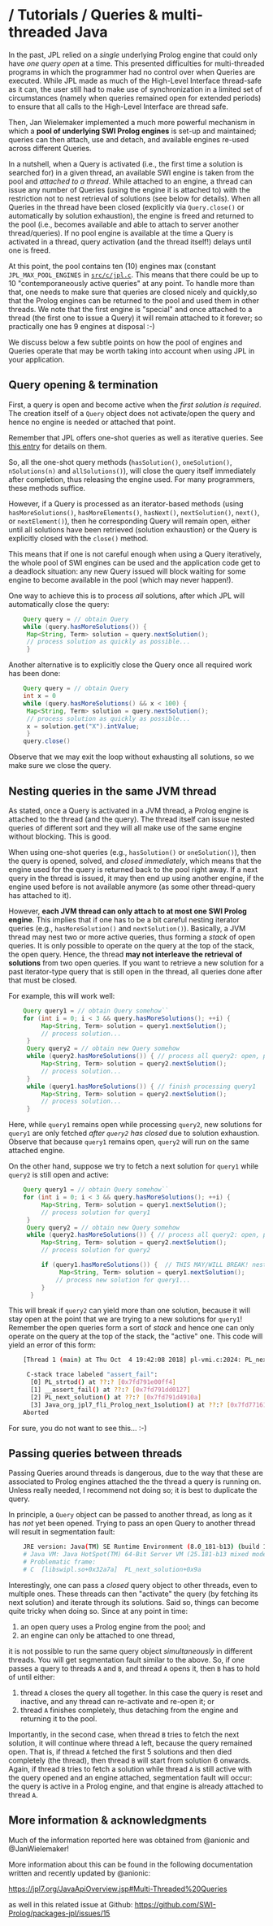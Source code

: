 
# / Tutorials / Queries & multi-threaded Java

In the past, JPL relied on a _single_ underlying Prolog engine that could only have _one query open_ at a time. This presented difficulties for multi-threaded programs in which the programmer had no control over when Queries are executed. While JPL made as much of the High-Level Interface thread-safe as it can, the user still had to make use of synchronization in a limited set of circumstances (namely when queries remained open for extended periods) to ensure that all calls to the High-Level Interface are thread safe.

Then, Jan Wielemaker implemented a much more powerful mechanism in which a **pool of underlying SWI Prolog engines** is set-up and maintained; queries can then attach, use and detach, and available engines re-used across different Queries.

In a nutshell, when a Query is activated (i.e., the first time a solution is searched for) in a given thread, an available SWI engine is taken from the pool and _attached to a thread_. While attached to an engine, a thread can issue any number of Queries (using the engine it is attached to) with the restriction not to nest retrieval of solutions (see below for details). When all Queries in the thread have been closed (explicitly via `Query.close()` or automatically by solution exhaustion), the engine is freed and returned to the pool (i.e., becomes available and able to attach to server another thread/queries). If no pool engine is available at the time a Query is activated in a thread, query activation (and the thread itself!) delays until one is freed. 

At this point, the pool contains ten (10) engines max (constant `JPL_MAX_POOL_ENGINES` in [`src/c/jpl.c`](https://github.com/SWI-Prolog/packages-jpl/blob/master/src/c/jpl.c). This means that there could be up to 10 "contemporaneously active queries" at any point. To handle more than that, one needs to make sure that queries are closed nicely and quickly,so that the Prolog engines can be returned to the pool and used them in other threads. We note that the first engine is "special" and once attached to a thread (the first one to issue a Query) it will remain attached to it forever; so practically one has 9 engines at disposal :-)

We discuss below a few subtle points on how the pool of engines and Queries operate that may be worth taking into account when using JPL in your application.


## Query opening & termination

First, a query is open and become active when the _first solution is required_. The creation itself of a `Query` object does not activate/open the query and hence no engine is needed or attached that point. 

Remember that JPL offers one-shot queries as well as iterative queries. See [this entry](Types-of-Queries:-One-shot-vs-Iterative) for details on them.

So, all the one-shot query methods (`hasSolution()`, `oneSolution()`, `nSolutions(n)` and `allSolutions()`), will close the query itself immediately after completion, thus releasing the engine used. For many programmers, these methods suffice. 

However, if a Query is processed as an iterator-based methods (using `hasMoreSolutions()`, `hasMoreElements()`, `hasNext()`, `nextSolution()`, `next()`, or `nextElement()`), then he corresponding Query will remain open, either until all solutions have been retrieved (solution exhaustion) or the Query is explicitly closed with the `close()` method. 
 
This means that if one is not careful enough when using a Query iteratively, the whole pool of SWI engines can be used and the application code get to a deadlock situation: any new Query issued will block waiting for some engine to become available in the pool (which may never happen!).

One way to achieve this is to process _all_ solutions, after which JPL will automatically close the query:

```java
    Query query = // obtain Query
    while (query.hasMoreSolutions()) {
     Map<String, Term> solution = query.nextSolution();
     // process solution as quickly as possible...
     }
```
Another alternative is to explicitly close the Query once all required work has been done:


```java
    Query query = // obtain Query
    int x = 0
    while (query.hasMoreSolutions() && x < 100) {
     Map<String, Term> solution = query.nextSolution();
     // process solution as quickly as possible...
     x = solution.get("X").intValue;
     }
    query.close()
```

Observe that we may exit the loop without exhausting all solutions, so we make sure we close the query.


## Nesting queries in the same JVM thread

As stated, once a Query is activated in a JVM thread, a Prolog engine is attached to the thread (and the query). The thread itself can issue nested queries of different sort and they will all make use of the same engine without blocking. This is good. 

When using one-shot queries (e.g., `hasSolution()` or `oneSolution()`), then the query is opened, solved, and _closed immediately_, which means that the engine used for the query is returned back to the pool right away. If a next query in the thread is issued, it may then end up using another engine, if the engine used before is not available anymore (as some other thread-query has attached to it).

However, **each JVM thread can only attach to at most one SWI Prolog engine**. This implies that if one has to be a bit careful nesting iterator queries (e.g., `hasMoreSolution()` and `nextSolution()`). Basically,
a JVM thread may nest two or more active queries, thus forming a _stack_ of open queries. It is only possible to operate on the query at the top of the stack, the open query. Hence, the thread **may not interleave the retrieval of solutions** from two open queries. If you want to retrieve a new solution for a past iterator-type query that is still open in the thread, all queries done after that must be closed.

For example, this will work well:

```java
    Query query1 = // obtain Query somehow``
    for (int i = 0; i < 3 && query.hasMoreSolutions(); ++i) {
         Map<String, Term> solution = query1.nextSolution();
         // process solution...
     }
     Query query2 = // obtain new Query somehow
     while (query2.hasMoreSolutions()) { // process all query2: open, process fully, close
         Map<String, Term> solution = query2.nextSolution();
         // process solution...
     }
     while (query1.hasMoreSolutions()) { // finish processing query1
         Map<String, Term> solution = query2.nextSolution();
         // process solution...
     }
```

Here, while `query1` remains open while processing `query2`, new solutions for `query1` are only fetched _after `query2` has closed_ due to solution exhaustion. Observe that because  `query1` remains open, `query2` will run on the same attached engine.

On the other hand, suppose we try to fetch a next solution for `query1` while `query2` is still open and active:

```java
    Query query1 = // obtain Query somehow``
    for (int i = 0; i < 3 && query.hasMoreSolutions(); ++i) {
         Map<String, Term> solution = query1.nextSolution();
         // process solution for query1
     } 
     Query query2 = // obtain new Query somehow
     while (query2.hasMoreSolutions()) { // process all query2: open, process fully, close
         Map<String, Term> solution = query2.nextSolution();
         // process solution for query2

         if (query1.hasMoreSolutions()) {  // THIS MAY/WILL BREAK! nested query2 is still open/active
              Map<String, Term> solution = query1.nextSolution();
             // process new solution for query1...
         }
      }
```

This will break if `query2` can yield more than one solution, because it will stay open at the point that we are trying to a new solutions for `query1`! Remember the open queries form a sort of _stack_ and hence one can only operate on the query at the top of the stack, the "active" one. This code will yield an error of this form:

```bash
    [Thread 1 (main) at Thu Oct  4 19:42:08 2018] pl-vmi.c:2024: PL_next_solution: Assertion failed: FR == &QF>top_frame

     C-stack trace labeled "assert_fail":
      [0] PL_strtod() at ??:? [0x7fd791e00ff4]
      [1] __assert_fail() at ??:? [0x7fd791dd0127]
      [2] PL_next_solution() at ??:? [0x7fd791d4910a]
      [3] Java_org_jpl7_fli_Prolog_next_1solution() at ??:? [0x7fd7716142a1]
    Aborted
```

For sure, you do not want to see this... :-)


## Passing queries between threads

Passing Queries around threads is dangerous, due to the way that these are associated to Prolog engines attached the the thread a query is running on. Unless really needed, I recommend not doing so; it is best to duplicate the query.

In principle, a `Query` object can be passed to another thread, as long as it has _not_ yet been opened. Trying to pass an open Query to another thread will result in segmentation fault:

```bash
    JRE version: Java(TM) SE Runtime Environment (8.0_181-b13) (build 1.8.0_181-b13)
    # Java VM: Java HotSpot(TM) 64-Bit Server VM (25.181-b13 mixed mode linux-amd64 compressed oops)
    # Problematic frame:
    # C  [libswipl.so+0x32a7a]  PL_next_solution+0x9a
```

Interestingly, one can pass a _closed_ query object to other threads, even to multiple ones. These threads can then "activate" the query (by fetching its next solution) and iterate through its solutions. Said so, things can become quite tricky when doing so. Since at any point in time:

1. an open query uses a Prolog engine from the pool; and
2. an engine can only be attached to one thread, 

it is not possible to run the same query object _simultaneously_ in different threads. You will get segmentation fault similar to the above. So, if one passes a query to threads `A` and `B`, and thread `A` opens it, then `B` has to hold of until either:

1. thread `A` closes the query all together. In this case  the query is reset and inactive, and any thread can re-activate and re-open it; or
2. thread `A` finishes completely, thus detaching from the engine and returning it to the pool.

Importantly, in the second case, when thread `B` tries to fetch the next solution, it will continue where thread `A` left, because the query remained open. That is, if thread `A` fetched the first 5 solutions and then died completely (the thread), then thread `B` will start from solution 6 onwards. Again, if thread `B` tries to fetch a solution while thread `A`  is still active with the query opened and an engine attached, segmentation fault will occur: the query is active in a Prolog engine, and that engine is already  attached to thread `A`.


## More information & acknowledgments

Much of the information reported here was obtained from @anionic and @JanWielemaker!

More information about this can be found in the following documentation written and recently updated by @anionic:

https://jpl7.org/JavaApiOverview.jsp#Multi-Threaded%20Queries

as well in this related issue at Github: https://github.com/SWI-Prolog/packages-jpl/issues/15


